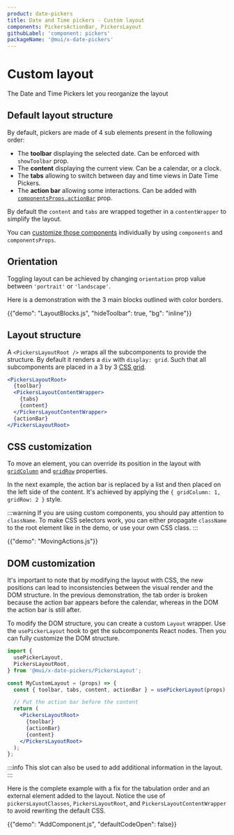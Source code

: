 ```yaml
---
product: date-pickers
title: Date and Time pickers - Custom layout
components: PickersActionBar, PickersLayout
githubLabel: 'component: pickers'
packageName: '@mui/x-date-pickers'
---
```


# Custom layout

<p class="description">The Date and Time Pickers let you reorganize the layout</p>

## Default layout structure

By default, pickers are made of 4 sub elements present in the following order:

- The **toolbar** displaying the selected date. Can be enforced with `showToolbar` prop.
- The **content** displaying the current view. Can be a calendar, or a clock.
- The **tabs** allowing to switch between day and time views in Date Time Pickers.
- The **action bar** allowing some interactions. Can be added with [`componentsProps.actionBar`](/x/react-date-pickers/custom-components/#action-bar) prop.

By default the `content` and `tabs` are wrapped together in a `contentWrapper` to simplify the layout.

You can [customize those components](/x/react-date-pickers/custom-components/) individually by using `components` and `componentsProps`.

## Orientation

Toggling layout can be achieved by changing `orientation` prop value between `'portrait'` or `'landscape'`.

Here is a demonstration with the 3 main blocks outlined with color borders.

{{"demo": "LayoutBlocks.js", "hideToolbar": true, "bg": "inline"}}

## Layout structure

A `<PickersLayoutRoot />` wraps all the subcomponents to provide the structure.
By default it renders a `div` with `display: grid`.
Such that all subcomponents are placed in a 3 by 3 [CSS grid](https://developer.mozilla.org/fr/docs/Web/CSS/CSS_Grid_Layout).

```jsx
<PickersLayoutRoot>
  {toolbar}
  <PickersLayoutContentWrapper>
    {tabs}
    {content}
  </PickersLayoutContentWrapper>
  {actionBar}
</PickersLayoutRoot>
```

## CSS customization

To move an element, you can override its position in the layout with [`gridColumn`](https://developer.mozilla.org/en-US/docs/Web/CSS/grid-column) and [`gridRow`](https://developer.mozilla.org/en-US/docs/Web/CSS/grid-row) properties.

In the next example, the action bar is replaced by a list and then placed on the left side of the content.
It's achieved by applying the `{ gridColumn: 1, gridRow: 2 }` style.

:::warning
If you are using custom components, you should pay attention to `className`.
To make CSS selectors work, you can either propagate `className` to the root element like in the demo, or use your own CSS class.
:::

{{"demo": "MovingActions.js"}}

## DOM customization

It's important to note that by modifying the layout with CSS, the new positions can lead to inconsistencies between the visual render and the DOM structure.
In the previous demonstration, the tab order is broken because the action bar appears before the calendar, whereas in the DOM the action bar is still after.

To modify the DOM structure, you can create a custom `Layout` wrapper.
Use the `usePickerLayout` hook to get the subcomponents React nodes.
Then you can fully customize the DOM structure.

```jsx
import {
  usePickerLayout,
  PickersLayoutRoot,
} from '@mui/x-date-pickers/PickersLayout';

const MyCustomLayout = (props) => {
  const { toolbar, tabs, content, actionBar } = usePickerLayout(props);

  // Put the action bar before the content
  return (
    <PickersLayoutRoot>
      {toolbar}
      {actionBar}
      {content}
    </PickersLayoutRoot>
  );
};
```

:::info
This slot can also be used to add additional information in the layout.
:::

Here is the complete example with a fix for the tabulation order and an external element added to the layout.
Notice the use of `pickersLayoutClasses`, `PickersLayoutRoot`, and `PickersLayoutContentWrapper` to avoid rewriting the default CSS.

{{"demo": "AddComponent.js", "defaultCodeOpen": false}}
